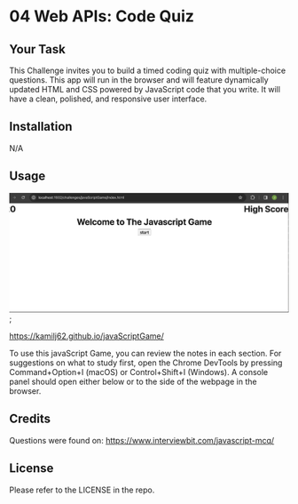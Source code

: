 # 04 Web APIs: Code Quiz

## Your Task

This Challenge invites you to build a timed coding quiz with multiple-choice questions. This app will run in the browser and will feature dynamically updated HTML and CSS powered by JavaScript code that you write. It will have a clean, polished, and responsive user interface.

## Installation

N/A

## Usage

![final JavaScipt Game](./assets/JavaScriptGame.png);

https://kamilj62.github.io/javaScriptGame/

To use this javaScript Game, you can review the notes in each section. For suggestions on what to study first, open the Chrome DevTools by pressing Command+Option+I (macOS) or Control+Shift+I (Windows). A console panel should open either below or to the side of the webpage in the browser.

## Credits

Questions were found on:
https://www.interviewbit.com/javascript-mcq/

## License

Please refer to the LICENSE in the repo.
